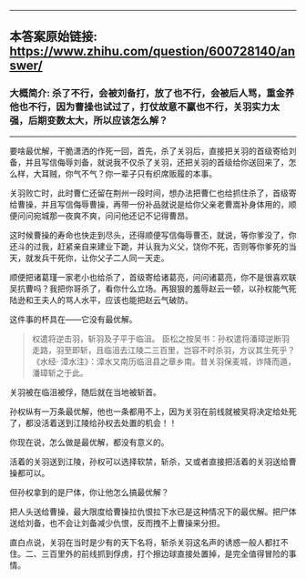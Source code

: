 ----------------------------------------
## 本答案原始链接: https://www.zhihu.com/question/600728140/answer/
### 大概简介: 杀了不行，会被刘备打，放了也不行，会被后人骂，重金养他也不行，因为曹操也试过了，打仗故意不赢也不行，关羽实力太强，后期变数太大，所以应该怎么解？
----------------------------------------
要啥最优解，干脆潇洒的作死一回，首先，杀了关羽后，直接把关羽的首级寄给刘备，并且写信侮辱刘备，就说我不仅杀了关羽，还把关羽的首级给你送回来了，怎么样，大耳贼，你气不气？你一辈子只有织席贩履的本事。

关羽败亡时，此时曹仁还留在荆州一段时间，想办法把曹仁也给抓住杀了，首级寄给曹操，并且写信侮辱曹操，再带一份补品就说是给你父亲老曹嵩补身体用的，顺便问问宛城那一夜爽不爽，问问他还记不记得曹昂。

这时候曹操的寿命也快走到尽头，还得顺便写信侮辱曹丕，就说，等你爹没了，你还斗的过我，赶紧亲自来建业下跪，并认我为义父，饶你不死，否则等你爹死的当天，就发兵干死你，让你父子二人同一天走。

顺便把诸葛瑾一家老小也给杀了，首级寄给诸葛亮，问问诸葛亮，你不是很喜欢联吴抗曹吗？我把你哥杀了，看你什么立场。再狠狠的羞辱赵云一顿，以孙权能气死陆逊和王夫人的骂人水平，应该也能把赵云气破防。

这件事的杯具在——它没有最优解。

> 权遣将逆击羽，斩羽及子平于临沮。
> 臣松之按吴书：孙权遣将潘璋逆断羽走路，羽至即斩，且临沮去江陵二三百里，岂容不时杀羽，方议其生死乎？
> 《水经· 漳水注》：漳水又南历临沮县之章乡南。昔关羽保麦城，诈降而遁，潘璋斩之于此。

关羽被在临沮被俘，随后就在当地被斩首。

孙权纵有一万条最优解，他也一条都用不上，因为关羽在前线就被吴将决定给处死了，都没活着送到江陵给孙权去处置的机会！！

你现在说，怎么做是最优解，都没有意义的。

活着的关羽送到江陵，孙权可以选择软禁，斩杀，又或者直接把活着的关羽送给曹操都可以。

但孙权拿到的是尸体，你让他怎么搞最优解？

把人头送给曹操，最大限度给曹操拉仇恨拉下水已是这种情况下的最优解。把尸体送给刘备，也不会让刘备减少仇恨，反而拽不上曹操来分担。

直白点说，关羽在当时是少有的天下名将，斩杀关羽这名声的诱惑一般人都扛不住。二、三百里外的前线抓到俘虏，打个擦边球直接处置掉，是完全值得冒险的事情。